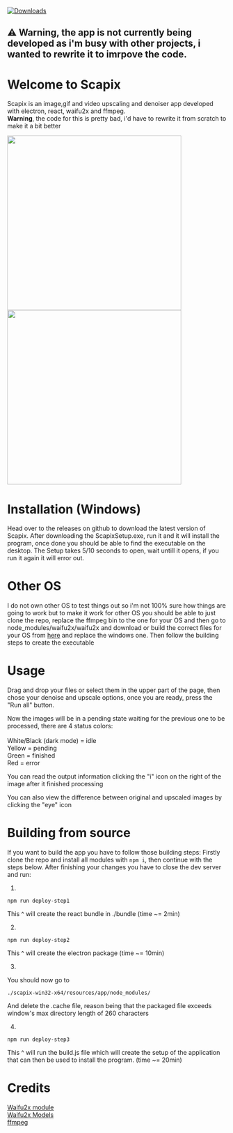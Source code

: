 [![Downloads](https://img.shields.io/github/downloads/Specy-wot/Scapix/total.svg?style=for-the-badge)](https://github.com/Specy-wot/Scapix/releases)
## ⚠️ Warning, the app is not currently being developed as i'm busy with other projects, i wanted to rewrite it to imrpove the code.
# Welcome to Scapix
Scapix is an image,gif and video upscaling and denoiser app developed with electron, react, waifu2x and ffmpeg.<br>
**Warning**, the code for this is pretty bad, i'd have to rewrite it from scratch to make it a bit better

<img src="https://cdn.discordapp.com/attachments/466748625138089994/805395009120632863/1.PNG" width=400>
<img src="https://cdn.discordapp.com/attachments/466748625138089994/805395008144277544/2.PNG" width=400>

# Installation (Windows)

Head over to the releases on github to download the latest version of Scapix.
After downloading the ScapixSetup.exe, run it and it will install the program, once done you should be able to find the executable on the desktop.
The Setup takes 5/10 seconds to open, wait untill it opens, if you run it again it will error out. 

# Other OS

I do not own other OS to test things out so i'm not 100% sure how things are going to work but to make it work for other OS you should be able to just clone the repo, replace the ffmpeg bin to the one for your OS and then go to node_modules/waifu2x/waifu2x and download or build the correct files for your OS from [here](https://github.com/DeadSix27/waifu2x-converter-cpp) and replace the windows one.
Then follow the building steps to create the executable
# Usage

Drag and drop your files or select them in the upper part of the page, then chose your denoise and upscale options, once you are ready, press the "Run all" button.

Now the images will be in a pending state waiting for the previous one to be processed, there are 4 status colors: <br> <br>
White/Black (dark mode) = idle <br>
Yellow = pending <br>
Green = finished <br>
Red = error <br>

You can read the output information clicking the "i" icon on the right of the image after it finished processing

You can also view the difference between original and upscaled images by clicking the "eye" icon

# Building from source

If you want to build the app you have to follow those building steps:
Firstly clone the repo and install all modules with `npm i`, then continue with the steps below.
After finishing your changes you have to close the dev server and run:

1)
```
npm run deploy-step1
```
This ^ will create the react bundle in ./bundle (time ~= 2min)

2)
```
npm run deploy-step2
```
This ^ will create the electron package (time ~= 10min)

3)
You should now go to
```
./scapix-win32-x64/resources/app/node_modules/
```
And delete the .cache file, reason being that the packaged file exceeds window's max directory length of 260 characters

4)
```
npm run deploy-step3
```
This ^ will run the build.js file which will create the setup of the application that can then be used to install the program. (time ~= 20min)


# Credits 

[Waifu2x module](https://github.com/Tenpi/waifu2x) <br>
[Waifu2x Models](https://github.com/nagadomi/waifu2x) <br>
[ffmpeg](https://github.com/FFmpeg/FFmpeg) <br> 
